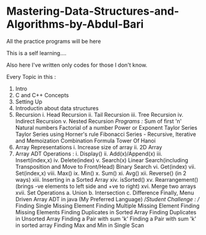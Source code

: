 # Mastering-Data-Structures-and-Algorithms-by-Abdul-Bari
 All the practice programs will be here

This is a self learning....

Also here I've written only codes for those I don't know.


Every Topic in this :

1. Intro
2. C and C++ Concepts
3. Setting Up
4. Introductin about data structures
5. Recursion
    i.    Head Recursion
    ii.  Tail Recursion
    iii. Tree Recursion
    iv.  Indirect Recursion
    v.   Nested Recursion
    *Programs :*
        Sum of first 'n' Natural numbers
        Factorial of a number
        Power or Exponent
        Taylor Series
        Taylor Series using Horner's rule
        Fibonacci Series - Recursive, Iterative and Memoization
        Combination Formula
        Tower Of Hanoi
6. Array Representations
   i.  Increase size of array
   ii. 2D Array
7. Array ADT
    Operations :
    i.   Display()
    ii.  Add(x)/Append(x)
    iii. Insert(index,x)
    iv.  Delete(index)
    v.   Search(x)
            Linear Search(including Transposition and Move to Front/Head)
            Binary Search
    vi.  Get(index)
    vii. Set(index,x)
    viii. Max()
    ix.  Min()
    x. Sum()
    xi. Avg()
    xii. Reverse() (in 2 ways)
    xiii. Inserting in a Sorted Array
    xiv. isSorted()
    xv.  Rearrangement() (brings -ve elements to left side and +ve to right)
    xvi. Merge two arrays
    xvii. Set Operations
            a. Union
            b. Intersection
            c. Difference
    Finally, Menu Driven Array ADT in java (My Preferred Language)
    /*Student Challenge : /*
        Finding Single Missing Element
        Finding Multiple Missing Element
        Finding Missing Elements
        Finding Duplicates in Sorted Array
        Finding Duplicates in Unsorted Array
        Finding a Pair with sum 'k'
        Finding a Pair with sum 'k' in sorted array
        Finding Max and Min in Single Scan